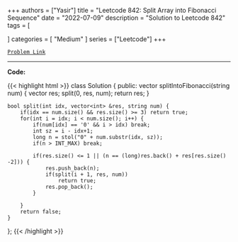 
+++
authors = ["Yasir"]
title = "Leetcode 842: Split Array into Fibonacci Sequence"
date = "2022-07-09"
description = "Solution to Leetcode 842"
tags = [
    
]
categories = [
    "Medium"
]
series = ["Leetcode"]
+++



[`Problem Link`](https://leetcode.com/problems/split-array-into-fibonacci-sequence/description/)

---

**Code:**

{{< highlight html >}}
class Solution {
public:
    vector<int> splitIntoFibonacci(string num) {
        vector<int> res;
        split(0, res, num);
        return res;
    }

    bool split(int idx, vector<int> &res, string num) {
        if(idx == num.size() && res.size() >= 3) return true;
        for(int i = idx; i < num.size(); i++) {
            if(num[idx] == '0' && i > idx) break;
            int sz = i - idx+1;
            long n = stol("0" + num.substr(idx, sz));
            if(n > INT_MAX) break;
                     
            if(res.size() <= 1 || (n == (long)res.back() + res[res.size() -2])) {
                res.push_back(n);
                if(split(i + 1, res, num))
                    return true;
                res.pop_back();
            }

        }
        return false;
    }
};
{{< /highlight >}}

